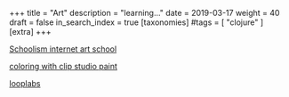+++
title = "Art"
description = "learning..."
date = 2019-03-17
weight = 40
draft = false
in_search_index = true
[taxonomies]
#tags = [ "clojure" ]
[extra]
+++

[Schoolism internet art school](https://getpocket.com/redirect?url=https%3A%2F%2Fwww.schoolism.com%2Fschool.php&formCheck=a1f91891ecde07c931b506e24ab0aff5)

[coloring with clip studio paint](https://graphixly.com/blogs/webinars/webinar-recording-clip-studio-paint-realistic-coloring-and-shading-with-ubisoft-senior-concept-artist-magdalena-proszowska?utm_source=newsletter&utm_medium=email&utm_campaign=clip_studio_paint_coloring_webinar_recording_now_available&utm_term=2019-03-02)

[looplabs](https://looplabs.com/beta)
